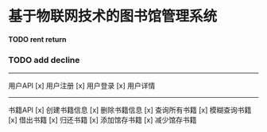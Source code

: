 # 基于物联网技术的图书馆管理系统
#### TODO rent return 
###  TODO add  decline

---

用户API
[x] 用户注册
[x] 用户登录
[x] 用户详情

---

书籍API
[x] 创建书籍信息
[x] 删除书籍信息
[x] 查询所有书籍
[x] 模糊查询书籍
[x] 借出书籍
[x] 归还书籍
[x] 添加馆存书籍
[x] 减少馆存书籍
